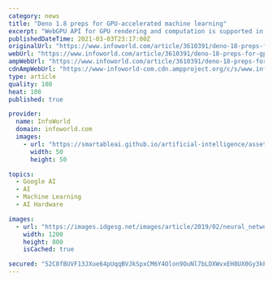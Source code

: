 ```yaml
---
category: news
title: "Deno 1.8 preps for GPU-accelerated machine learning"
excerpt: "WebGPU API for GPU rendering and computation is supported in the latest upgrade to the JavaScript/TypeScript runtime."
publishedDateTime: 2021-03-03T23:17:00Z
originalUrl: "https://www.infoworld.com/article/3610391/deno-18-preps-for-gpu-accelerated-machine-learning.html"
webUrl: "https://www.infoworld.com/article/3610391/deno-18-preps-for-gpu-accelerated-machine-learning.html"
ampWebUrl: "https://www.infoworld.com/article/3610391/deno-18-preps-for-gpu-accelerated-machine-learning.amp.html"
cdnAmpWebUrl: "https://www-infoworld-com.cdn.ampproject.org/c/s/www.infoworld.com/article/3610391/deno-18-preps-for-gpu-accelerated-machine-learning.amp.html"
type: article
quality: 108
heat: 108
published: true

provider:
  name: InfoWorld
  domain: infoworld.com
  images:
    - url: "https://smartableai.github.io/artificial-intelligence/assets/images/organizations/infoworld.com-50x50.jpg"
      width: 50
      height: 50

topics:
  - Google AI
  - AI
  - Machine Learning
  - AI Hardware

images:
  - url: "https://images.idgesg.net/images/article/2019/02/neural_network_by_ktsimage_gettyimages-891769302_2400x1600-100788348-large.jpg"
    width: 1200
    height: 800
    isCached: true

secured: "52C8fBUVF13JXue64pUqqBVJkSpxCM6Y4Olon9OuNl7bLDXWvxEH8UX0Gy3kPf2ThAwaXy75SnWGJxv9skGx9FpYNaldpkkS1ygUPX43b4CfwA/JeCgDPOIRGbwN5O/9Fh1CK0YhnNll8s898cxUe5GAehUhOCLSoBWZPDxkK0dsGjDCVJIvpwk7hZfdIpC1CxFtcPk6UozAyNHHMcbX6J3s6JQPAyrs/jqeae+lUeub6P2skBFA9rXkflyxcfb+L3WX4TvVIrzGu/p8N4qgYMqf9hfLzt604ZMGnSXHJ6gurLJiZ3nT7L6JwHURT8YtzumLmtKlUabTuwfliLGpQG0IHjr+6Q1Otd4kOTdm69c=;Uo8S2FDc5MVLGPQLjTEFnA=="
---
```


